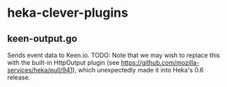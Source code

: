 heka-clever-plugins
===================

keen-output.go
--------------

Sends event data to Keen.io.
TODO: Note that we may wish to replace this with the built-in HttpOutput plugin (see https://github.com/mozilla-services/heka/pull/941),
which unexpectedly made it into Heka's 0.6 release.
